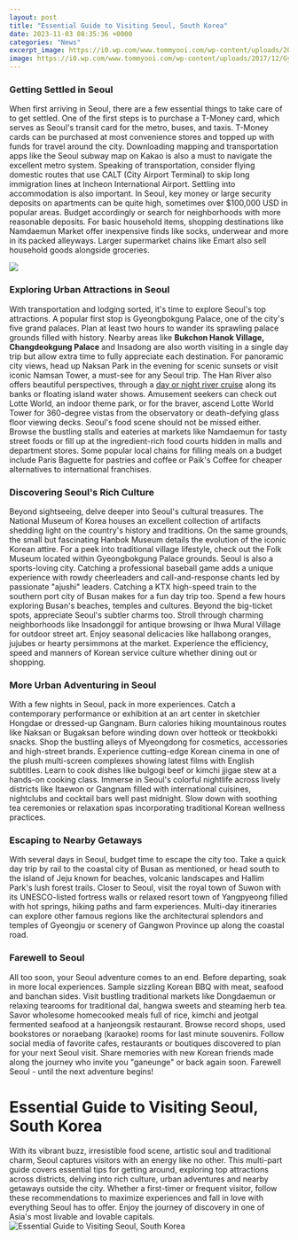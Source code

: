 ```yaml
---
layout: post
title: "Essential Guide to Visiting Seoul, South Korea"
date: 2023-11-03 08:35:36 +0000
categories: "News"
excerpt_image: https://i0.wp.com/www.tommyooi.com/wp-content/uploads/2017/12/Gyeongbokgung-Palace-Seoul.jpg?resize=1600%2C1200
image: https://i0.wp.com/www.tommyooi.com/wp-content/uploads/2017/12/Gyeongbokgung-Palace-Seoul.jpg?resize=1600%2C1200
---
```


### Getting Settled in Seoul
When first arriving in Seoul, there are a few essential things to take care of to get settled. One of the first steps is to purchase a T-Money card, which serves as Seoul's transit card for the metro, buses, and taxis. T-Money cards can be purchased at most convenience stores and topped up with funds for travel around the city. Downloading mapping and transportation apps like the Seoul subway map on Kakao is also a must to navigate the excellent metro system. Speaking of transportation, consider flying domestic routes that use CALT (City Airport Terminal) to skip long immigration lines at Incheon International Airport. 
Settling into accommodation is also important. In Seoul, key money or large security deposits on apartments can be quite high, sometimes over $100,000 USD in popular areas. Budget accordingly or search for neighborhoods with more reasonable deposits. For basic household items, shopping destinations like Namdaemun Market offer inexpensive finds like socks, underwear and more in its packed alleyways. Larger supermarket chains like Emart also sell household goods alongside groceries.

![](https://cdn.theculturetrip.com/wp-content/uploads/2017/07/seoul.jpg)
### Exploring Urban Attractions in Seoul
With transportation and lodging sorted, it's time to explore Seoul's top attractions. A popular first stop is Gyeongbokgung Palace, one of the city's five grand palaces. Plan at least two hours to wander its sprawling palace grounds filled with history. Nearby areas like **Bukchon Hanok Village, Changdeokgung Palace** and Insadong are also worth visiting in a single day trip but allow extra time to fully appreciate each destination. 
For panoramic city views, head up Naksan Park in the evening for scenic sunsets or visit iconic Namsan Tower, a must-see for any Seoul trip. The Han River also offers beautiful perspectives, through a [day or night river cruise](https://codeces.github.io/2024-01-08-xc7ek-cumhuriyeti-nde-tek-ba-u015f-u0131na-seyahat-en-u0130yi-yerleri-ke-u015ffetmek/) along its banks or floating island water shows. Amusement seekers can check out Lotte World, an indoor theme park, or for the braver, ascend Lotte World Tower for 360-degree vistas from the observatory or death-defying glass floor viewing decks.
Seoul's food scene should not be missed either. Browse the bustling stalls and eateries at markets like Namdaemun for tasty street foods or fill up at the ingredient-rich food courts hidden in malls and department stores. Some popular local chains for filling meals on a budget include Paris Baguette for pastries and coffee or Paik's Coffee for cheaper alternatives to international franchises. 
### Discovering Seoul's Rich Culture
Beyond sightseeing, delve deeper into Seoul's cultural treasures. The National Museum of Korea houses an excellent collection of artifacts shedding light on the country's history and traditions. On the same grounds, the small but fascinating Hanbok Museum details the evolution of the iconic Korean attire. For a peek into traditional village lifestyle, check out the Folk Museum located within Gyeongbokgung Palace grounds.
Seoul is also a sports-loving city. Catching a professional baseball game adds a unique experience with rowdy cheerleaders and call-and-response chants led by passionate "ajushi" leaders. Catching a KTX high-speed train to the southern port city of Busan makes for a fun day trip too. Spend a few hours exploring Busan's beaches, temples and cultures. 
Beyond the big-ticket spots, appreciate Seoul's subtler charms too. Stroll through charming neighborhoods like Insadonggil for antique browsing or Ihwa Mural Village for outdoor street art. Enjoy seasonal delicacies like hallabong oranges, jujubes or hearty persimmons at the market. Experience the efficiency, speed and manners of Korean service culture whether dining out or shopping.
### More Urban Adventuring in Seoul
With a few nights in Seoul, pack in more experiences. Catch a contemporary performance or exhibition at an art center in sketchier Hongdae or dressed-up Gangnam. Burn calories hiking mountainous routes like Naksan or Bugaksan before winding down over hotteok or tteokbokki snacks. Shop the bustling alleys of Myeongdong for cosmetics, accessories and high-street brands.
Experience cutting-edge Korean cinema in one of the plush multi-screen complexes showing latest films with English subtitles. Learn to cook dishes like bulgogi beef or kimchi jjigae stew at a hands-on cooking class. Immerse in Seoul's colorful nightlife across lively districts like Itaewon or Gangnam filled with international cuisines, nightclubs and cocktail bars well past midnight. Slow down with soothing tea ceremonies or relaxation spas incorporating traditional Korean wellness practices. 
### Escaping to Nearby Getaways
With several days in Seoul, budget time to escape the city too. Take a quick day trip by rail to the coastal city of Busan as mentioned, or head south to the island of Jeju known for beaches, volcanic landscapes and Hallim Park's lush forest trails. Closer to Seoul, visit the royal town of Suwon with its UNESCO-listed fortress walls or relaxed resort town of Yangpyeong filled with hot springs, hiking paths and farm experiences. Multi-day itineraries can explore other famous regions like the architectural splendors and temples of Gyeongju or scenery of Gangwon Province up along the coastal road.
### Farewell to Seoul
All too soon, your Seoul adventure comes to an end. Before departing, soak in more local experiences. Sample sizzling Korean BBQ with meat, seafood and banchan sides. Visit bustling traditional markets like Dongdaemun or relaxing tearooms for traditional dal, hangwa sweets and steaming herb tea. Savor wholesome homecooked meals full of rice, kimchi and jeotgal fermented seafood at a hanjeongsik restaurant. 
Browse record shops, used bookstores or noraebang (karaoke) rooms for last minute souvenirs. Follow social media of favorite cafes, restaurants or boutiques discovered to plan for your next Seoul visit. Share memories with new Korean friends made along the journey who invite you "ganeunge" or back again soon. Farewell Seoul - until the next adventure begins!
# Essential Guide to Visiting Seoul, South Korea
With its vibrant buzz, irresistible food scene, artistic soul and traditional charm, Seoul captures visitors with an energy like no other. This multi-part guide covers essential tips for getting around, exploring top attractions across districts, delving into rich culture, urban adventures and nearby getaways outside the city. Whether a first-timer or frequent visitor, follow these recommendations to maximize experiences and fall in love with everything Seoul has to offer. Enjoy the journey of discovery in one of Asia's most livable and lovable capitals.
![Essential Guide to Visiting Seoul, South Korea](https://i0.wp.com/www.tommyooi.com/wp-content/uploads/2017/12/Gyeongbokgung-Palace-Seoul.jpg?resize=1600%2C1200)